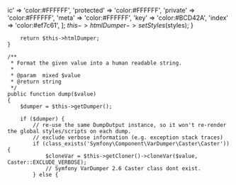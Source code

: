 ic' => 'color:#FFFFFF',
                'protected' => 'color:#FFFFFF',
                'private' => 'color:#FFFFFF',
                'meta' => 'color:#FFFFFF',
                'key' => 'color:#BCD42A',
                'index' => 'color:#ef7c61',
            ];
            $this->htmlDumper->setStyles($styles);
        }

        return $this->htmlDumper;
    }

    /**
     * Format the given value into a human readable string.
     *
     * @param  mixed $value
     * @return string
     */
    public function dump($value)
    {
        $dumper = $this->getDumper();

        if ($dumper) {
            // re-use the same DumpOutput instance, so it won't re-render the global styles/scripts on each dump.
            // exclude verbose information (e.g. exception stack traces)
            if (class_exists('Symfony\Component\VarDumper\Caster\Caster')) {
                $cloneVar = $this->getCloner()->cloneVar($value, Caster::EXCLUDE_VERBOSE);
                // Symfony VarDumper 2.6 Caster class dont exist.
            } else {
 